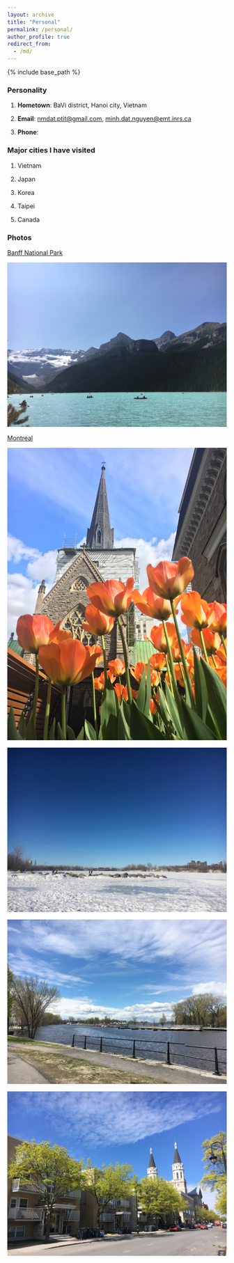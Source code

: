 ```yaml
---
layout: archive
title: "Personal"
permalink: /personal/
author_profile: true
redirect_from:
  - /md/
---
```


{% include base_path %}

### Personality 

1. **Hometown**: BaVi district, Hanoi city, Vietnam

2. **Email**: nmdat.ptit@gmail.com, minh.dat.nguyen@emt.inrs.ca

3. **Phone**: 


### Major cities I have visited

1. Vietnam

2. Japan

3. Korea

4. Taipei

5. Canada

### Photos
<font color="#0000FF"><bold>[Banff National Park](https://www.google.com/maps/place/Banff+National+Park+Of+Canada/@51.5039086,-116.030706,12z/data=!4m12!1m6!3m5!1s0x5377662b8c929195:0xc09de268accad7e6!2sBanff+National+Park+Of+Canada!8m2!3d51.4968464!4d-115.9280562!3m4!1s0x5377662b8c929195:0xc09de268accad7e6!8m2!3d51.4968464!4d-115.9280562)</bold></font>

<p> <img src='/images/Louis1.jpg'> </p>


<font color="#0000FF"><bold>[Montreal](https://www.google.com/maps/place/Montreal,+QC/@45.5847229,-73.8460899,10z/data=!4m5!3m4!1s0x4cc91a541c64b70d:0x654e3138211fefef!8m2!3d45.5016889!4d-73.567256)</bold></font>

<p> <img src='/images/Montreal_Spring.jpg'> </p>

<p> <img src='/images/Montreal_Winter.jpg'> </p>

<p> <img src='/images/Montreal_Summer.jpg'> </p>

<p> <img src='/images/Montreal_Fall.jpg'> </p>
